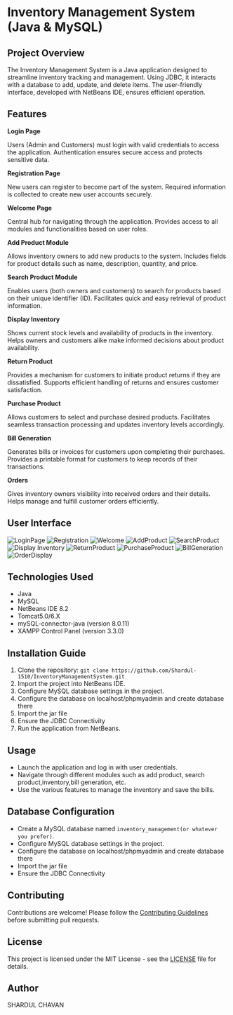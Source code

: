 # Inventory Management System (Java & MySQL)

## Project Overview
The Inventory Management System is a Java application designed to streamline inventory tracking and 
management. Using JDBC, it interacts with a database to add, update, and delete items. The user-friendly 
interface, developed with NetBeans IDE, ensures efficient operation.

## Features
**Login Page**

Users (Admin and Customers) must login with valid credentials to access the application.
Authentication ensures secure access and protects sensitive data.

**Registration Page**

New users can register to become part of the system.
Required information is collected to create new user accounts securely.

**Welcome Page**

Central hub for navigating through the application.
Provides access to all modules and functionalities based on user roles.

**Add Product Module**

Allows inventory owners to add new products to the system.
Includes fields for product details such as name, description, quantity, and price.

**Search Product Module**

Enables users (both owners and customers) to search for products based on their unique identifier (ID).
Facilitates quick and easy retrieval of product information.

**Display Inventory**

Shows current stock levels and availability of products in the inventory.
Helps owners and customers alike make informed decisions about product availability.

**Return Product**

Provides a mechanism for customers to initiate product returns if they are dissatisfied.
Supports efficient handling of returns and ensures customer satisfaction.

**Purchase Product**

Allows customers to select and purchase desired products.
Facilitates seamless transaction processing and updates inventory levels accordingly.

**Bill Generation**

Generates bills or invoices for customers upon completing their purchases.
Provides a printable format for customers to keep records of their transactions.

**Orders**

Gives inventory owners visibility into received orders and their details.
Helps manage and fulfill customer orders efficiently.

## User Interface
![LoginPage](https://github.com/user-attachments/assets/779cc6cd-0b84-453d-bfc1-806105c7930e)
![Registration](https://github.com/user-attachments/assets/8e09e191-b541-4307-8496-91830c228d71)
![Welcome](https://github.com/user-attachments/assets/b662e79b-f326-4edb-b5d9-6f6b00ba2689)
![AddProduct](https://github.com/user-attachments/assets/1e88214a-97b8-4f92-a6b7-89dac75c0b3e)
![SearchProduct](https://github.com/user-attachments/assets/447a9136-e99d-4fc6-adf3-e88863383a2d)
![Display Inventory](https://github.com/user-attachments/assets/1bb7786a-7c6d-4b28-ae83-32439dc2ee77)
![ReturnProduct](https://github.com/user-attachments/assets/1b234eb5-618a-4135-9d87-815c822f2bee)
![PurchaseProduct](https://github.com/user-attachments/assets/30cf3a84-dc7d-4fcf-a529-9086dc5157d2)
![BillGeneration](https://github.com/user-attachments/assets/362b682b-a001-48c2-8bbc-11710c5689d4)
![OrderDisplay](https://github.com/user-attachments/assets/a3c20407-2437-4ef7-936a-f9a2ac7ffe4d)



## Technologies Used
- Java
- MySQL
- NetBeans IDE 8.2
- Tomcat5.0/6.X 
- mySQL-connector-java (version 8.0.11)
- XAMPP Control Panel (version 3.3.0)

## Installation Guide
1. Clone the repository: `git clone https://github.com/Shardul-1510/InventoryManagementSystem.git`
2. Import the project into NetBeans IDE.
3. Configure MySQL database settings in the project.
4. Configure the database on localhost/phpmyadmin and create database there
5. Import the jar file
6. Ensure the JDBC Connectivity
7. Run the application from NetBeans.

## Usage
- Launch the application and log in with user credentials.
- Navigate through different modules such as add product, search product,inventory,bill generation, etc.
- Use the various features to manage the inventory and save the bills.

## Database Configuration
- Create a MySQL database named `inventory_management(or whatever you prefer)`.
- Configure MySQL database settings in the project.
- Configure the database on localhost/phpmyadmin and create database there
- Import the jar file
- Ensure the JDBC Connectivity

## Contributing
Contributions are welcome! Please follow the [Contributing Guidelines](CONTRIBUTING.md) before submitting pull requests.

## License
This project is licensed under the MIT License - see the [LICENSE](LICENSE) file for details.

## Author
SHARDUL CHAVAN
